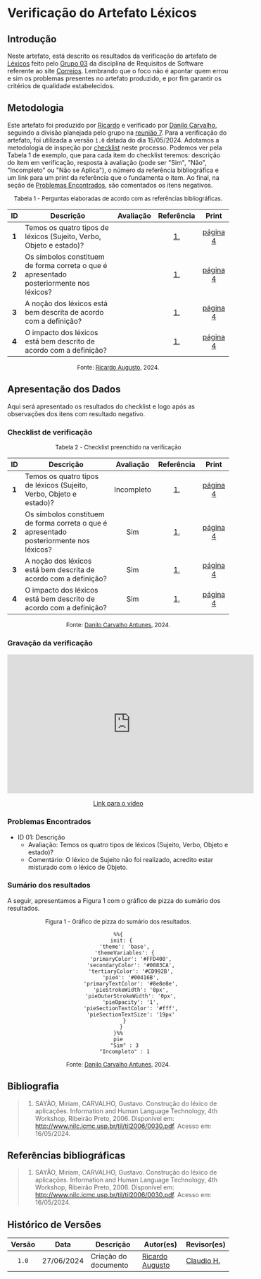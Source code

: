 # Verificação do Artefato Léxicos

## Introdução

Neste artefato, está descrito os resultados da verificação do artefato de [Léxicos](https://requisitos-de-software.github.io/2024.1-Correios/modelagem/lexicos/) feito pelo [Grupo 03](https://requisitos-de-software.github.io/2024.1-Correios/) da disciplina de Requisitos de Software referente ao site [Correios](https://www.correios.com.br/). Lembrando que o foco não é apontar quem errou e sim os problemas presentes no artefato produzido, e por fim garantir os critérios de qualidade estabelecidos.

## Metodologia

Este artefato foi produzido por [Ricardo][RicardoGH] e verificado por [Danilo Carvalho][DaniloGH], seguindo a divisão planejada pelo grupo na [reunião 7](https://requisitos-de-software.github.io/2024.1-Correios/atas/ata7/). Para a verificação do artefato, foi utilizada a versão `1.0` datada do dia 15/05/2024. Adotamos a metodologia de inspeção por [checklist](#checklist-de-verificacao) neste processo. Podemos ver pela Tabela 1 de exemplo, que para cada item do checklist teremos: descrição do item em verificação, resposta à avaliação (pode ser "Sim", "Não", "Incompleto" ou "Não se Aplica"), o número da referência bibliográfica e um link para um print da referência que o fundamenta o item. Ao final, na seção de [Problemas Encontrados](#problemas-encontrados), são comentados os itens negativos.

<font size="2"><p style="text-align: center">Tabela 1 - Perguntas elaboradas de acordo com as referências bibliográficas.</p></font>

<center>

| ID | Descrição | Avaliação | Referência | Print |
|:--:| --------- | :-------: | :--------: | :---: |
| **1** | Temos os quatro tipos de léxicos (Sujeito, Verbo, Objeto e estado)? |  | [1.](#ref1) | [página 4](../../../assets/prints_verificacao/ricardo/lexicos.png) |
| **2** | Os símbolos constituem de forma correta o que é apresentado posteriormente nos léxicos? |  | [1.](#ref1) | [página 4](../../../assets/prints_verificacao/ricardo/lexicos.png) |
| **3** | A noção dos léxicos está bem descrita de acordo com a definição? |  | [1.](#ref1) | [página 4](../../../assets/prints_verificacao/ricardo/lexicos.png) |
| **4** | O impacto dos léxicos está bem descrito de acordo com a definição? |  | [1.](#ref1) | [página 4](../../../assets/prints_verificacao/ricardo/lexicos.png) |

</center>

<font size="2"><p style="text-align: center">Fonte: [Ricardo Augusto](https://github.com/avmricardo), 2024.</p></font>

## Apresentação dos Dados

Aqui será apresentado os resultados do checklist e logo após as observações dos itens com resultado negativo.

### Checklist de verificação

<font size="2"><p style="text-align: center">Tabela 2 - Checklist preenchido na verificação</p></font>

<center>

| ID | Descrição | Avaliação | Referência | Print |
|:--:| --------- | :-------: | :--------: | :---: |
| **1** | Temos os quatro tipos de léxicos (Sujeito, Verbo, Objeto e estado)? | Incompleto | [1.](#ref1) | [página 4](../../../assets/prints_verificacao/ricardo/lexicos.png) |
| **2** | Os símbolos constituem de forma correta o que é apresentado posteriormente nos léxicos? | Sim | [1.](#ref1) | [página 4](../../../assets/prints_verificacao/ricardo/lexicos.png) |
| **3** | A noção dos léxicos está bem descrita de acordo com a definição? | Sim | [1.](#ref1) | [página 4](../../../assets/prints_verificacao/ricardo/lexicos.png) |
| **4** | O impacto dos léxicos está bem descrito de acordo com a definição? | Sim | [1.](#ref1) | [página 4](../../../assets/prints_verificacao/ricardo/lexicos.png) |

</center>

<font size="2"><p style="text-align: center">Fonte: [Danilo Carvalho Antunes](DaniloGH), 2024.</p></font>

### Gravação da verificação

<div style="text-align: center;">
    <iframe width="560" height="315" src="https://www.youtube.com/embed/O-bQYgPaK3Y?si=8dJyewLyHNvOTms0" title="YouTube video player" frameborder="0" allow="accelerometer; autoplay; clipboard-write; encrypted-media; gyroscope; picture-in-picture; web-share" referrerpolicy="strict-origin-when-cross-origin" allowfullscreen></iframe>
</div>

<p style="text-align: center">
    <a href="https://youtu.be/O-bQYgPaK3Y"> Link para o vídeo </a>
</p>

### Problemas Encontrados


- ID 01: Descrição
    - Avaliação: Temos os quatro tipos de léxicos (Sujeito, Verbo, Objeto e estado)?
    - Comentário: O léxico de Sujeito não foi realizado, acredito estar misturado com o léxico de Objeto.

### Sumário dos resultados

A seguir, apresentamos a Figura 1 com o gráfico de pizza do sumário dos resultados.

<font size="2"><p style="text-align: center">Figura 1 - Gráfico de pizza do sumário dos resultados.</p></font>

<center>

``` mermaid
%%{
  init: {
    'theme': 'base',
    'themeVariables': {
        'primaryColor': '#FFD400',
        'secondaryColor': '#0083CA',
        'tertiaryColor': '#CD992B',
        'pie4': '#00416B',
        'primaryTextColor': '#8e8e8e',
        'pieStrokeWidth': '0px',
        'pieOuterStrokeWidth': '0px',
        'pieOpacity': '1',
        'pieSectionTextColor': '#fff',
        'pieSectionTextSize': '19px'
    }
  }
}%%
pie
    "Sim" : 3
    "Incompleto" : 1
```

</center>

<font size="2"><p style="text-align: center">Fonte: [Danilo Carvalho Antunes][DaniloGH], 2024.</p></font>

## Bibliografia

> 1. <a id="ref1"> </a> SAYÃO, Miriam, CARVALHO, Gustavo. Construção do léxico de aplicações. Information and Human Language Technology, 4th Workshop, Ribeirão Preto, 2006. Disponível em: <http://www.nilc.icmc.usp.br/til/til2006/0030.pdf>. Acesso em: 16/05/2024.

## Referências bibliográficas

> 1. SAYÃO, Miriam, CARVALHO, Gustavo. Construção do léxico de aplicações. Information and Human Language Technology, 4th Workshop, Ribeirão Preto, 2006. Disponível em: <http://www.nilc.icmc.usp.br/til/til2006/0030.pdf>. Acesso em: 16/05/2024.

## Histórico de Versões

| Versão | Data | Descrição | Autor(es) | Revisor(es) |
| :----: | :--: | --------- | ----------- | ------ |
| `1.0`  | 27/06/2024 | Criação do documento | [Ricardo Augusto][RicardoGH] | [Claudio H.][ClaudioGH] |

[ClaudioGH]: https://github.com/claudiohsc
[DaniloGH]: https://github.com/Danilo-Carvalho-Antunes
[EliasGH]: https://github.com/EliasOliver21
[GabrielBGH]: https://github.com/Bertolazi
[GabrielFGH]: https://github.com/MMcLovin
[PabloGH]: https://github.com/pabloheika
[RicardoGH]: https://www.github.com/avmricardo